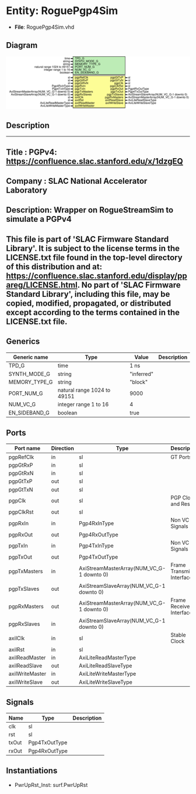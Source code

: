 # Entity: RoguePgp4Sim

- **File**: RoguePgp4Sim.vhd
## Diagram

![Diagram](RoguePgp4Sim.svg "Diagram")
## Description

-----------------------------------------------------------------------------
 Title      : PGPv4: https://confluence.slac.stanford.edu/x/1dzgEQ
-----------------------------------------------------------------------------
 Company    : SLAC National Accelerator Laboratory
-----------------------------------------------------------------------------
 Description: Wrapper on RogueStreamSim to simulate a PGPv4
-----------------------------------------------------------------------------
 This file is part of 'SLAC Firmware Standard Library'.
 It is subject to the license terms in the LICENSE.txt file found in the
 top-level directory of this distribution and at:
    https://confluence.slac.stanford.edu/display/ppareg/LICENSE.html.
 No part of 'SLAC Firmware Standard Library', including this file,
 may be copied, modified, propagated, or distributed except according to
 the terms contained in the LICENSE.txt file.
-----------------------------------------------------------------------------
## Generics

| Generic name  | Type                        | Value      | Description |
| ------------- | --------------------------- | ---------- | ----------- |
| TPD_G         | time                        | 1 ns       |             |
| SYNTH_MODE_G  | string                      | "inferred" |             |
| MEMORY_TYPE_G | string                      | "block"    |             |
| PORT_NUM_G    | natural range 1024 to 49151 | 9000       |             |
| NUM_VC_G      | integer range 1 to 16       | 4          |             |
| EN_SIDEBAND_G | boolean                     | true       |             |
## Ports

| Port name       | Direction | Type                                      | Description              |
| --------------- | --------- | ----------------------------------------- | ------------------------ |
| pgpRefClk       | in        | sl                                        | GT Ports                 |
| pgpGtRxP        | in        | sl                                        |                          |
| pgpGtRxN        | in        | sl                                        |                          |
| pgpGtTxP        | out       | sl                                        |                          |
| pgpGtTxN        | out       | sl                                        |                          |
| pgpClk          | out       | sl                                        | PGP Clock and Reset      |
| pgpClkRst       | out       | sl                                        |                          |
| pgpRxIn         | in        | Pgp4RxInType                              | Non VC Rx Signals        |
| pgpRxOut        | out       | Pgp4RxOutType                             |                          |
| pgpTxIn         | in        | Pgp4TxInType                              | Non VC Tx Signals        |
| pgpTxOut        | out       | Pgp4TxOutType                             |                          |
| pgpTxMasters    | in        | AxiStreamMasterArray(NUM_VC_G-1 downto 0) | Frame Transmit Interface |
| pgpTxSlaves     | out       | AxiStreamSlaveArray(NUM_VC_G-1 downto 0)  |                          |
| pgpRxMasters    | out       | AxiStreamMasterArray(NUM_VC_G-1 downto 0) | Frame Receive Interface  |
| pgpRxSlaves     | in        | AxiStreamSlaveArray(NUM_VC_G-1 downto 0)  |                          |
| axilClk         | in        | sl                                        |  Stable Clock            |
| axilRst         | in        | sl                                        |                          |
| axilReadMaster  | in        | AxiLiteReadMasterType                     |                          |
| axilReadSlave   | out       | AxiLiteReadSlaveType                      |                          |
| axilWriteMaster | in        | AxiLiteWriteMasterType                    |                          |
| axilWriteSlave  | out       | AxiLiteWriteSlaveType                     |                          |
## Signals

| Name  | Type          | Description |
| ----- | ------------- | ----------- |
| clk   | sl            |             |
| rst   | sl            |             |
| txOut | Pgp4TxOutType |             |
| rxOut | Pgp4RxOutType |             |
## Instantiations

- PwrUpRst_Inst: surf.PwrUpRst
